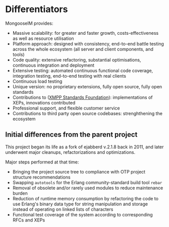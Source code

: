 # Differentiators

MongooseIM provides:

* Massive scalability: for greater and faster growth, costs-effectiveness as well as resource utilisation
* Platform approach: designed with consistency, end-to-end battle testing across the whole ecosystem (all server and client components, and tools)
* Code quality: extensive refactoring, substantial optimisations, continuous integration and deployment
* Extensive testing: automated continuous functional code coverage, integration testing, end-to-end testing with real clients
* Continuous load testing
* Unique version: no proprietary extensions, fully open source, fully open standards
* Contributions to ([XMPP Standards Foundation](https://xmpp.org/)): implementations of XEPs, innovations contributed
* Professional support, and flexible customer service
* Contributions to third party open source codebases: strenghthening the ecosystem

## Initial differences from the parent project

This project began its life as a fork of ejabberd v.2.1.8 back in 2011, and later underwent major cleanups, refactorizations and optimizations.

Major steps performed at that time:

*   Bringing the project source tree to compliance with OTP project structure recommendations
*   Swapping `autotools` for the Erlang community-standard build tool `rebar`
*   Removal of obsolete and/or rarely used modules to reduce maintenance burden
*   Reduction of runtime memory consumption by refactoring the code to use Erlang's binary data type for string manipulation and storage instead of operating on linked lists of characters
*   Functional test coverage of the system according to corresponding RFCs and XEPs
